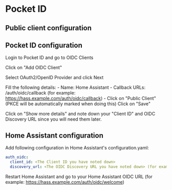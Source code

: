 # Pocket ID

## Public client configuration

## Pocket ID configuration
Login to Pocket ID and go to OIDC Clients

Click on "Add OIDC Client"

Select OAuth2/OpenID Provider and click Next

Fill the following details:
    - Name: Home Assistant
    - Callback URLs: <your-homeassistant-url>/auth/oidc/callback (for example: https://hass.example.com/auth/oidc/callback)
    - Click on "Public Client" (PKCE will be automatically marked when doing this)
Click on "Save"

Click on "Show more details" and note down your "Client ID" and OIDC Discovery URL since you will need them later.

## Home Assistant configuration
Add following configuration in Home Assistant's configuration.yaml:
```yaml
auth_oidc:
  client_id: <The Client ID you have noted down> 
  discovery_url: <The OIDC Discovery URL you have noted down> (for example: https://id.example.com/.well-known/openid-configuration)
```

Restart Home Assistant and go to your Home Assistant OIDC URL (for example: https://hass.example.com/auth/oidc/welcome)
